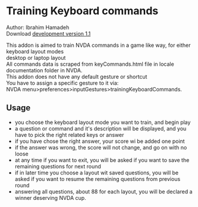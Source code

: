 # Training Keyboard commands #

Author: Ibrahim Hamadeh  
Download [development version 1.1](https://github.com/ibrahim-s/trainingNvdaCommands/releases/download/v1.1/trainingKeyboardCommands-1.1-dev.nvda-addon)  

This addon is aimed to train NVDA commands in a game like way, for either keyboard layout modes  
desktop or laptop layout  
All commands data is scraped from keyCommands.html file in locale documentation folder in NVDA.  
This addon does not have any default gesture or shortcut  
You have to assign a specific gesture to it via:  
NVDA menu>preferences>inputGestures>trainingKeyboardCommands.  

## Usage ##

*	you choose the keyboard layout mode you want to train, and begin play    
*	a question or command and it's description will be displayed, and you have to pick the right related keys or answer    
*	if you have chose the right answer, your score wi be added one point  
*	if the answer was wrong, the score will not change, and go on with no loose  
*	at any time if you want to exit, you will be asked if you want to save the remaining questions for next round  
*	if in later time you choose a layout wit saved questions, you will be asked if you want to resume the remaining questions from previous round  
*	answering all questions, about 88 for each layout, you will be declared a winner deserving NVDA cup.  
